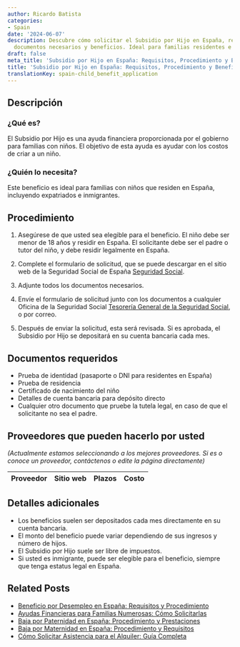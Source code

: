 ```yaml
---
author: Ricardo Batista
categories:
- Spain
date: '2024-06-07'
description: Descubre cómo solicitar el Subsidio por Hijo en España, requisitos, trámites,
  documentos necesarios y beneficios. Ideal para familias residentes e inmigrantes.
draft: false
meta_title: 'Subsidio por Hijo en España: Requisitos, Procedimiento y Beneficios'
title: 'Subsidio por Hijo en España: Requisitos, Procedimiento y Beneficios'
translationKey: spain-child_benefit_application
---
```



## Descripción
### ¿Qué es?
El Subsidio por Hijo es una ayuda financiera proporcionada por el gobierno para familias con niños. El objetivo de esta ayuda es ayudar con los costos de criar a un niño.

### ¿Quién lo necesita?
Este beneficio es ideal para familias con niños que residen en España, incluyendo expatriados e inmigrantes.

## Procedimiento

1. Asegúrese de que usted sea elegible para el beneficio. El niño debe ser menor de 18 años y residir en España. El solicitante debe ser el padre o tutor del niño, y debe residir legalmente en España.

2. Complete el formulario de solicitud, que se puede descargar en el sitio web de la Seguridad Social de España [Seguridad Social](http://www.seg-social.es).

3. Adjunte todos los documentos necesarios.

4. Envíe el formulario de solicitud junto con los documentos a cualquier Oficina de la Seguridad Social [Tesorería General de la Seguridad Social](http://www.seg-social.es), o por correo.

5. Después de enviar la solicitud, esta será revisada. Si es aprobada, el Subsidio por Hijo se depositará en su cuenta bancaria cada mes.

## Documentos requeridos

- Prueba de identidad (pasaporte o DNI para residentes en España)
- Prueba de residencia
- Certificado de nacimiento del niño
- Detalles de cuenta bancaria para depósito directo
- Cualquier otro documento que pruebe la tutela legal, en caso de que el solicitante no sea el padre.

## Proveedores que pueden hacerlo por usted

_(Actualmente estamos seleccionando a los mejores proveedores. Si es o conoce un proveedor, contáctenos o edite la página directamente)_

| Proveedor | Sitio web | Plazos | Costo |
| --------------- | --------------- | :-------------: | :-------------: |

## Detalles adicionales

- Los beneficios suelen ser depositados cada mes directamente en su cuenta bancaria.
- El monto del beneficio puede variar dependiendo de sus ingresos y número de hijos.
- El Subsidio por Hijo suele ser libre de impuestos.
- Si usted es inmigrante, puede ser elegible para el beneficio, siempre que tenga estatus legal en España.


## Related Posts

- [Beneficio por Desempleo en España: Requisitos y Procedimiento](https://tramitit.com/es/guides/spain/solicitud_de_prestacion_por_desempleo/)
- [Ayudas Financieras para Familias Numerosas: Cómo Solicitarlas](https://tramitit.com/es/guides/spain/solicitud_de_ayudas_economicas_para_familias_numerosas/)
- [Baja por Paternidad en España: Procedimiento y Prestaciones](https://tramitit.com/es/guides/spain/solicitud_de_la_baja_por_paternidad/)
- [Baja por Maternidad en España: Procedimiento y Requisitos](https://tramitit.com/es/guides/spain/solicitud_de_la_baja_por_maternidad/)
- [Cómo Solicitar Asistencia para el Alquiler: Guía Completa](https://tramitit.com/es/guides/spain/solicitud_de_ayuda_para_el_alquiler/)